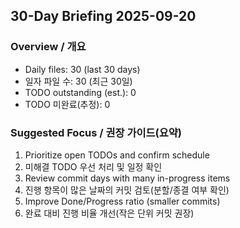 ## 30-Day Briefing 2025-09-20

### Overview / 개요
- Daily files: 30 (last 30 days)
- 일자 파일 수: 30 (최근 30일)
- TODO outstanding (est.): 0
- TODO 미완료(추정): 0

### Suggested Focus / 권장 가이드(요약)
1) Prioritize open TODOs and confirm schedule
1) 미해결 TODO 우선 처리 및 일정 확인
2) Review commit days with many in-progress items
2) 진행 항목이 많은 날짜의 커밋 검토(분할/종결 여부 확인)
3) Improve Done/Progress ratio (smaller commits)
3) 완료 대비 진행 비율 개선(작은 단위 커밋 권장)
